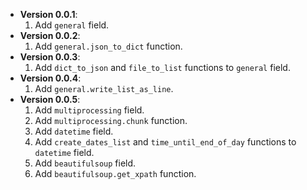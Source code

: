 + **Version 0.0.1**:
  1. Add `general` field.
+ **Version 0.0.2**:
  1. Add `general.json_to_dict` function.
+ **Version 0.0.3**:
  1. Add `dict_to_json` and `file_to_list` functions to `general` field.
+ **Version 0.0.4**:
  1. Add `general.write_list_as_line`.
+ **Version 0.0.5**:
  1. Add `multiprocessing` field.
  2. Add `multiprocessing.chunk` function.
  3. Add `datetime` field.
  4. Add `create_dates_list` and `time_until_end_of_day` functions to `datetime` field.
  5. Add `beautifulsoup` field.
  6. Add `beautifulsoup.get_xpath` function.
